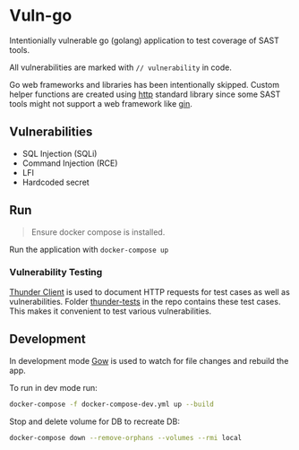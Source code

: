 # Vuln-go


Intentionially vulnerable go (golang) application to test coverage of SAST tools.

All vulnerabilities are marked with `// vulnerability` in code.

Go web frameworks and libraries has been intentionally skipped. Custom helper functions are created using [http](https://pkg.go.dev/net/http) standard library since some SAST tools might not support a web framework like [gin](https://github.com/gin-gonic/gin).

## Vulnerabilities

* SQL Injection (SQLi)
* Command Injection (RCE)
* LFI
* Hardcoded secret

## Run
> Ensure docker compose is installed.

Run the application with `docker-compose up`
### Vulnerability Testing

[Thunder Client](https://marketplace.visualstudio.com/items?itemName=rangav.vscode-thunder-client) is used to document HTTP requests for test cases as well as vulnerabilities. Folder [thunder-tests](https://github.com/vuln-go/blob/master/thunder-tests) in the repo contains these test cases. This makes it convenient to test various vulnerabilities.

## Development

In development mode [Gow](https://github.com/mitranim/gow) is used to watch for file changes and rebuild the app.

To run in dev mode run:
```bash
docker-compose -f docker-compose-dev.yml up --build
```

Stop and delete volume for DB to recreate DB:
```bash
docker-compose down --remove-orphans --volumes --rmi local
```